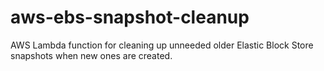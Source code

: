 # aws-ebs-snapshot-cleanup
AWS Lambda function for cleaning up unneeded older Elastic Block Store snapshots when new ones are created.
